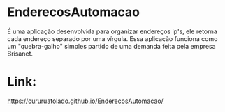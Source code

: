# EnderecosAutomacao
É uma aplicação desenvolvida para organizar endereços ip's, ele retorna cada endereço separado por uma vírgula.
Essa aplicação funciona como um "quebra-galho" simples partido de uma demanda feita pela empresa Brisanet.

# Link: 
https://cururuatolado.github.io/EnderecosAutomacao/
